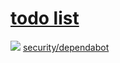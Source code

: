 <!--
<img src="https://avatars.githubusercontent.com/u/22783900" width=15 />
-->
  
# [todo list](https://github.com/users/ka2yuki/projects/4/views/2)
  
  
<img src="https://avatars.githubusercontent.com/in/29110?s=15" /> [security/dependabot](https://github.com/ka2yuki/ka2yuki.github.io/security/dependabot)
